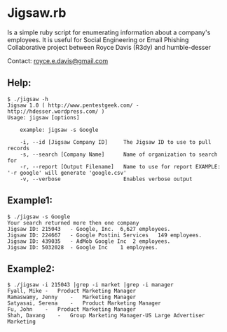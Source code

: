 Jigsaw.rb 
=========
Is a simple ruby script for enumerating information about a company's employees.
It is useful for Social Engineering or Email Phishing
Collaborative project between Royce Davis (R3dy) and humble-desser 

Contact: royce.e.davis@gmail.com

Help:
-----
	$ ./jigsaw -h
	Jigsaw 1.0 ( http://www.pentestgeek.com/ - http://hdesser.wordpress.com/ )
	Usage: jigsaw [options]

		example: jigsaw -s Google

    	-i, --id [Jigsaw Company ID]     The Jigsaw ID to use to pull records
    	-s, --search [Company Name]      Name of organization to search for
    	-r, --report [Output Filename]   Name to use for report EXAMPLE: '-r google' will generate 'google.csv'
    	-v, --verbose                    Enables verbose output

Example1:
---------
	$ ./jigsaw -s Google
	Your search returned more then one company
	Jigsaw ID: 215043	- Google, Inc.	6,627 employees.
	Jigsaw ID: 224667	- Google Postini Services	149 employees.
	Jigsaw ID: 439035	- AdMob Google Inc	2 employees.
	Jigsaw ID: 5032028	- Google Inc	1 employees.


Example2:
---------
	$ ./jigsaw -i 215043 |grep -i market |grep -i manager
	Fyall, Mike	-	Product Marketing Manager
	Ramaswamy, Jenny	-	Marketing Manager
	Satyasai, Serena	-	Product Marketing Manager
	Fu, John	-	Product Marketing Manager
	Shah, Davang	-	Group Marketing Manager-US Large Advertiser Marketing

